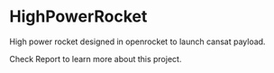# HighPowerRocket
High power rocket designed in openrocket to launch cansat payload.

Check Report to learn more about this project.
